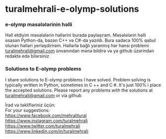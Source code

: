 # turalmehrali-e-olymp-solutions

<h3>e-olymp məsələlərinin həlli</h3>

Həll etdiyim məsələlərin həllərini burada paylaşıram. Məsələlərin həlli əsasən Python-da, bəzən C++ və C#-da yazılıb. Bura sadəcə 100%
qəbul olunan həlləri yerləşdirirəm. Həllərlə bağlı yaranmış hər hansı problemi turalmehrali@gmail.com ünvanından mənə bildirə və ya
github üzərindən redaktə edə bilərsiniz

<h3>Solutions to E-olymp problems</h3>

I share solutions to E-olymp problems I have solved. Problem solving is typically written in Python, sometimes in C ++ and   C #. It's just  100% i place the accepted solutions. Please report any problems with the solutions at turalmehrali@gmail.com
or via github

İrad və təklifləriniz üçün: <br>
For your suggestions: <br>
https://www.facebook.com/mehralitural <br>
https://www.instagram.com/turalmehrali <br>
https://www.twitter.com/turalmehrali <br>
https://www.linkedin.com/in/turalmehrali
